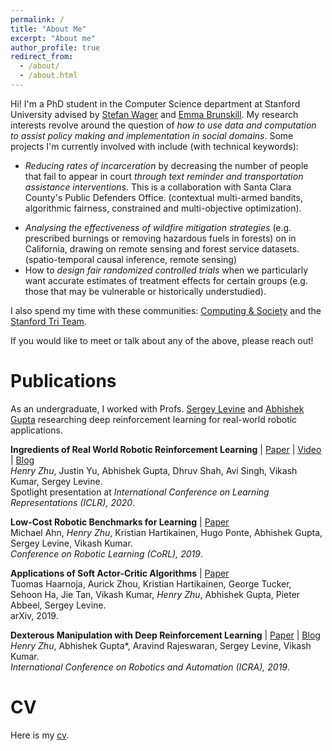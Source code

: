 ```yaml
---
permalink: /
title: "About Me"
excerpt: "About me"
author_profile: true
redirect_from: 
  - /about/
  - /about.html
---
```


Hi! I'm a PhD student in the Computer Science department at Stanford University advised by [Stefan Wager](https://web.stanford.edu/~swager/index.html) and [Emma Brunskill](https://cs.stanford.edu/people/ebrun/). My research interests revolve around the question of _how to use data and computation to assist  policy making and implementation in social domains_. Some projects I'm currently involved with include (with technical keywords):
- _Reducing rates of incarceration_ by decreasing the number of people that fail to appear in court _through text reminder and transportation assistance interventions_. This is a collaboration with Santa Clara County's Public Defenders Office. (contextual multi-armed bandits, algorithmic fairness, constrained and multi-objective optimization).
<!-- -  to to help people get to pretrial hearings by offering transportation assistance. On the technical side we're using contextual bandits which are budget contrained and optimizing for multiple objectives (expected reward and fairness across protected groups). -->
- _Analysing the effectiveness of wildfire mitigation strategies_ (e.g. prescribed burnings or removing hazardous fuels in forests) on in California, drawing on remote sensing and forest service datasets. (spatio-temporal causal inference, remote sensing)
- How to _design fair randomized controlled trials_ when we particularly want accurate estimates of treatment effects for certain groups (e.g. those that may be vulnerable or historically understudied).

I also spend my time with these communities: [Computing & Society](https://stanford-cscs.github.io/) and the [Stanford Tri Team](https://www.stanfordtriathlon.com/).

If you would like to meet or talk about any of the above, please reach out!

Publications
=====

As an undergraduate, I worked with Profs. [Sergey Levine](http://people.eecs.berkeley.edu/~svlevine/) and [Abhishek Gupta](https://abhishekunique.github.io/) researching deep reinforcement learning for real-world robotic applications.

**Ingredients of Real World Robotic Reinforcement Learning** | [Paper](https://arxiv.org/abs/2004.12570) | [Video](https://iclr.cc/virtual_2020/poster_rJe2syrtvS.html) | [Blog](https://bair.berkeley.edu/blog/2020/04/27/ingredients/)  
_Henry Zhu_, Justin Yu, Abhishek Gupta, Dhruv Shah, Avi Singh, Vikash Kumar, Sergey Levine.  
Spotlight presentation at _International Conference on Learning Representations (ICLR), 2020_. 


**Low-Cost Robotic Benchmarks for Learning** | [Paper](https://arxiv.org/abs/1909.11639)  
Michael Ahn, _Henry Zhu_, Kristian Hartikainen, Hugo Ponte, Abhishek Gupta, Sergey Levine, Vikash Kumar.  
_Conference on Robotic Learning (CoRL), 2019_.


**Applications of Soft Actor-Critic Algorithms** | [Paper](https://arxiv.org/abs/1812.05905)  
Tuomas Haarnoja, Aurick Zhou, Kristian Hartikainen, George Tucker, Sehoon Ha, Jie Tan, Vikash Kumar, _Henry Zhu_, Abhishek Gupta, Pieter Abbeel, Sergey Levine.  
arXiv, 2019.


**Dexterous Manipulation with Deep Reinforcement Learning** | [Paper](https://arxiv.org/abs/1810.06045) | [Blog](https://bair.berkeley.edu/blog/2018/08/31/dexterous-manip/)  
_Henry Zhu_, Abhishek Gupta*, Aravind Rajeswaran, Sergey Levine, Vikash Kumar.  
_International Conference on Robotics and Automation (ICRA), 2019_.

CV
====
Here is my [cv](https://ryzhu.github.io/files/cv.pdf).

